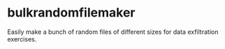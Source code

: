 # bulkrandomfilemaker
Easily make a bunch of random files of different sizes for data exfiltration exercises.
